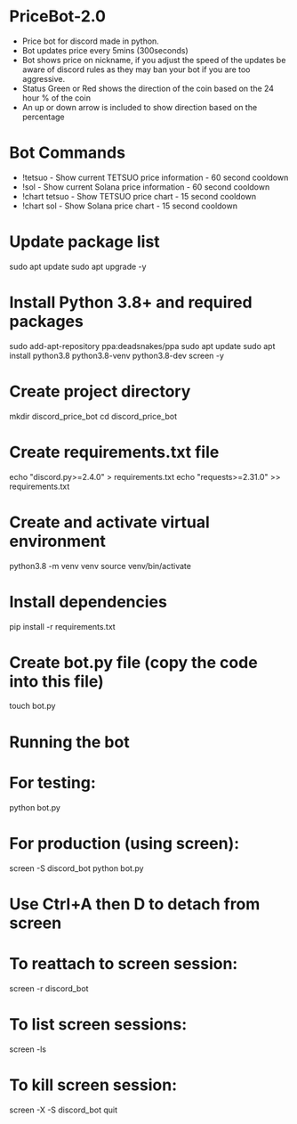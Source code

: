 # PriceBot-2.0
* Price bot for discord made in python.
* Bot updates price every 5mins (300seconds)
* Bot shows price on nickname, if you adjust the speed of the updates be aware of discord rules as they may ban your bot if you are too aggressive.
* Status Green or Red shows the direction of the coin based on the 24 hour % of the coin
* An up or down arrow is included to show direction based on the percentage

# Bot Commands
* !tetsuo          - Show current TETSUO price information - 60 second cooldown
* !sol             - Show current Solana price information - 60 second cooldown
* !chart tetsuo    - Show TETSUO price chart - 15 second cooldown
* !chart sol       - Show Solana price chart - 15 second cooldown

# Update package list
sudo apt update
sudo apt upgrade -y

# Install Python 3.8+ and required packages
sudo add-apt-repository ppa:deadsnakes/ppa
sudo apt update
sudo apt install python3.8 python3.8-venv python3.8-dev screen -y

# Create project directory
mkdir discord_price_bot
cd discord_price_bot

# Create requirements.txt file
echo "discord.py>=2.4.0" > requirements.txt
echo "requests>=2.31.0" >> requirements.txt

# Create and activate virtual environment
python3.8 -m venv venv
source venv/bin/activate

# Install dependencies
pip install -r requirements.txt

# Create bot.py file (copy the code into this file)
touch bot.py

# Running the bot
# For testing:
python bot.py

# For production (using screen):
screen -S discord_bot
python bot.py
# Use Ctrl+A then D to detach from screen

# To reattach to screen session:
screen -r discord_bot

# To list screen sessions:
screen -ls

# To kill screen session:
screen -X -S discord_bot quit
